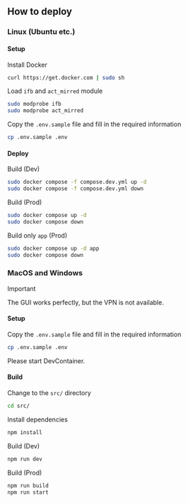 ## How to deploy

### Linux (Ubuntu etc.)

#### Setup

Install Docker
```sh
curl https://get.docker.com | sudo sh
```

Load `ifb` and `act_mirred` module
```sh
sudo modprobe ifb
sudo modprobe act_mirred
```

Copy the `.env.sample` file and fill in the required information
```sh
cp .env.sample .env
```

#### Deploy

Build (Dev)
```sh
sudo docker compose -f compose.dev.yml up -d
sudo docker compose -f compose.dev.yml down
```

Build (Prod)
```sh
sudo docker compose up -d
sudo docker compose down
```

Build only `app` (Prod)
```sh
sudo docker compose up -d app
sudo docker compose down
```

### MacOS and Windows

> [!IMPORTANT]
> The GUI works perfectly, but the VPN is not available.

#### Setup

Copy the `.env.sample` file and fill in the required information
```sh
cp .env.sample .env
```

Please start DevContainer.

#### Build

Change to the `src/` directory
```sh
cd src/
```

Install dependencies
```sh
npm install
```

Build (Dev)
```sh
npm run dev
```

Build (Prod)
```sh
npm run build
npm run start
```